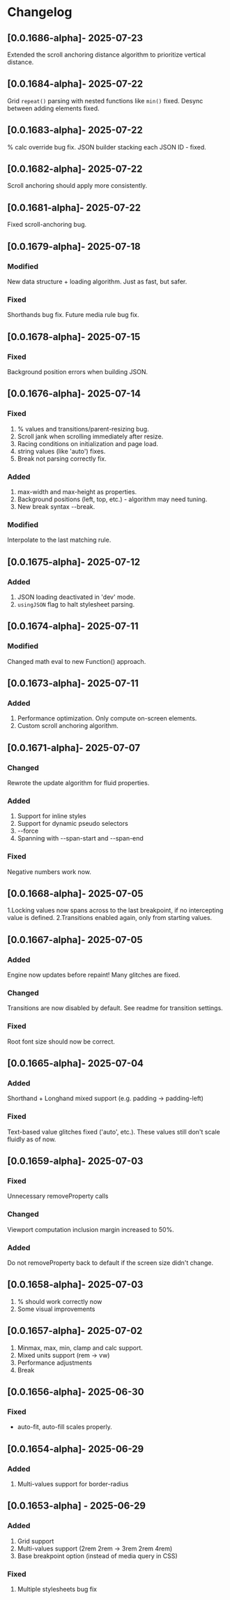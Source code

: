# Changelog

## [0.0.1686-alpha]- 2025-07-23

Extended the scroll anchoring distance algorithm to prioritize vertical distance.

## [0.0.1684-alpha]- 2025-07-22

Grid `repeat()` parsing with nested functions like `min()` fixed.
Desync between adding elements fixed.

## [0.0.1683-alpha]- 2025-07-22

% calc override bug fix.
JSON builder stacking each JSON ID - fixed.

## [0.0.1682-alpha]- 2025-07-22

Scroll anchoring should apply more consistently.

## [0.0.1681-alpha]- 2025-07-22

Fixed scroll-anchoring bug.

## [0.0.1679-alpha]- 2025-07-18

### Modified

New data structure + loading algorithm. Just as fast, but safer.

### Fixed

Shorthands bug fix.
Future media rule bug fix.

## [0.0.1678-alpha]- 2025-07-15

### Fixed

Background position errors when building JSON.

## [0.0.1676-alpha]- 2025-07-14

### Fixed

1. % values and transitions/parent-resizing bug.
2. Scroll jank when scrolling immediately after resize.
3. Racing conditions on initialization and page load.
4. string values (like 'auto') fixes.
5. Break not parsing correctly fix.

### Added

1. max-width and max-height as properties.
2. Background positions (left, top, etc.) - algorithm may need tuning.
3. New break syntax --break.

### Modified

Interpolate to the last matching rule.

## [0.0.1675-alpha]- 2025-07-12

### Added

1. JSON loading deactivated in 'dev' mode.
2. `usingJSON` flag to halt stylesheet parsing.

## [0.0.1674-alpha]- 2025-07-11

### Modified

Changed math eval to new Function() approach.

## [0.0.1673-alpha]- 2025-07-11

### Added

1. Performance optimization. Only compute on-screen elements.
2. Custom scroll anchoring algorithm.

## [0.0.1671-alpha]- 2025-07-07

### Changed

Rewrote the update algorithm for fluid properties.

### Added

1. Support for inline styles
2. Support for dynamic pseudo selectors
3. --force
4. Spanning with --span-start and --span-end

### Fixed

Negative numbers work now.

## [0.0.1668-alpha]- 2025-07-05

1.Locking values now spans across to the last breakpoint, if no intercepting value is defined.
2.Transitions enabled again, only from starting values.

## [0.0.1667-alpha]- 2025-07-05

### Added

Engine now updates before repaint! Many glitches are fixed.

### Changed

Transitions are now disabled by default.
See readme for transition settings.

### Fixed

Root font size should now be correct.

## [0.0.1665-alpha]- 2025-07-04

### Added

Shorthand + Longhand mixed support (e.g. padding -> padding-left)

### Fixed

Text-based value glitches fixed ('auto', etc.). These values still don't scale fluidly as of now.

## [0.0.1659-alpha]- 2025-07-03

### Fixed

Unnecessary removeProperty calls

### Changed

Viewport computation inclusion margin increased to 50%.

### Added

Do not removeProperty back to default if the screen size didn't change.

## [0.0.1658-alpha]- 2025-07-03

1. % should work correctly now
2. Some visual improvements

## [0.0.1657-alpha]- 2025-07-02

1. Minmax, max, min, clamp and calc support.
2. Mixed units support (rem -> vw)
3. Performance adjustments
4. Break

## [0.0.1656-alpha]- 2025-06-30

### Fixed

- auto-fit, auto-fill scales properly.

## [0.0.1654-alpha]- 2025-06-29

### Added

1. Multi-values support for border-radius

## [0.0.1653-alpha] - 2025-06-29

### Added

1. Grid support
2. Multi-values support (2rem 2rem -> 3rem 2rem 4rem)
3. Base breakpoint option (instead of media query in CSS)

### Fixed

1. Multiple stylesheets bug fix
